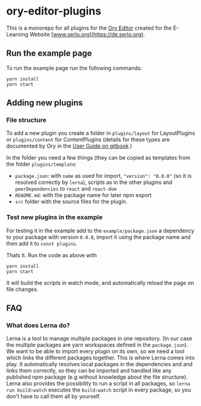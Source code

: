 # ory-editor-plugins

This is a monorepo for all plugins for the [Ory Editor](https://github.com/ory/editor) created for the E-Learning Website [www.serlo.org](https://de.serlo.org).

## Run the example page
To run the example page run the following commands:

```
yarn install
yarn start
```

## Adding new plugins
### File structure
To add a new plugin you create a folder in `plugins/layout` for LayoutPlugins or `plugins/content` for ContentPlugins
(details for these types are documented by Ory in the [User Guide on gitbook](https://ory.gitbooks.io/editor/content/#how-it-works).)

In the folder you need a few things (they can be copied as templates from the folder `plugins/template`:

- `package.json`: with `name` as used for import, `"version": "0.0.0"` (so it is resolved correctly by `lerna`), scripts as in the other plugins and `peerDependencies` to `react` and `react-dom`
- `README.md`: with the package name for later npm export
- `src` folder with the source files for the plugin.

### Test new plugins in the example
For testing it in the example add to the `example/package.json` a dependency to your package with version `0.0.0`,
 import it using the package name and then add it to `const plugins`.

Thats it. Run the code as above with
```
yarn install
yarn start
```

It will build the scripts in watch mode, and automatically reload the page on file changes.

## FAQ
### What does Lerna do?
Lerna is a tool to manage multiple packages in one repository. (In our case the multiple packages are yarn workspaces defined in the `package.json`). We want to be able to import every plugin on its own, so we need a tool which links the different packages together.
This is where Lerna comes into play. It automatically resolves local packages in the dependencies and and links them correctly, so they can be imported and handled like any published npm package (e.g without knowledge about the file structure).
Lerna also provides the possibility to run a script in all packages, so `lerna run build:watch` executes the `build:watch` script in every package, so you don't have to call them all by yourself.
